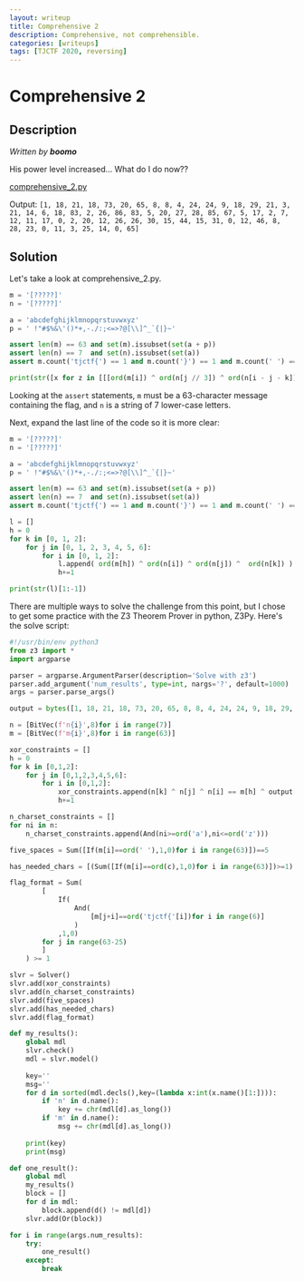```yaml
---
layout: writeup
title: Comprehensive 2
description: Comprehensive, not comprehensible.
categories: [writeups]
tags: [TJCTF 2020, reversing]
---
```


# Comprehensive 2

## Description

*Written by __boomo__*

His power level increased... What do I do now??

[comprehensive_2.py]()

Output: `[1, 18, 21, 18, 73, 20, 65, 8, 8, 4, 24, 24, 9, 18, 29, 21, 3, 21, 14, 6, 18, 83, 2, 26, 86, 83, 5, 20, 27, 28, 85, 67, 5, 17, 2, 7, 12, 11, 17, 0, 2, 20, 12, 26, 26, 30, 15, 44, 15, 31, 0, 12, 46, 8, 28, 23, 0, 11, 3, 25, 14, 0, 65]`

## Solution

Let's take a look at comprehensive_2.py.

```python
m = '[?????]'
n = '[?????]'

a = 'abcdefghijklmnopqrstuvwxyz'
p = ' !"#$%&\'()*+,-./:;<=>?@[\\]^_`{|}~'

assert len(m) == 63 and set(m).issubset(set(a + p))
assert len(n) == 7  and set(n).issubset(set(a))
assert m.count('tjctf{') == 1 and m.count('}') == 1 and m.count(' ') == 5

print(str([x for z in [[[ord(m[i]) ^ ord(n[j // 3]) ^ ord(n[i - j - k]) ^ ord(n[k // 21]) for i in range(j + k, j + k + 3)] for j in range (0, 21, 3)] for k in range(0, len(m), 21)] for y in z for x in y])[1:-1])
```

Looking at the `assert` statements, `m` must be a 63-character message containing the flag, and `n` is a string of 7 lower-case letters.

Next, expand the last line of the code so it is more clear:

```python
m = '[?????]'
n = '[?????]'

a = 'abcdefghijklmnopqrstuvwxyz'
p = ' !"#$%&\'()*+,-./:;<=>?@[\\]^_`{|}~'

assert len(m) == 63 and set(m).issubset(set(a + p))
assert len(n) == 7  and set(n).issubset(set(a))
assert m.count('tjctf{') == 1 and m.count('}') == 1 and m.count(' ') == 5

l = []
h = 0
for k in [0, 1, 2]:
    for j in [0, 1, 2, 3, 4, 5, 6]:
        for i in [0, 1, 2]:
            l.append( ord(m[h]) ^ ord(n[i]) ^ ord(n[j]) ^  ord(n[k]) )
            h+=1

print(str(l)[1:-1])
```

There are multiple ways to solve the challenge from this point, but I chose to get some practice with the Z3 Theorem Prover in python, Z3Py. Here's the solve script:

```python
#!/usr/bin/env python3
from z3 import *
import argparse

parser = argparse.ArgumentParser(description='Solve with z3')
parser.add_argument('num_results', type=int, nargs='?', default=1000)
args = parser.parse_args()

output = bytes([1, 18, 21, 18, 73, 20, 65, 8, 8, 4, 24, 24, 9, 18, 29, 21, 3, 21, 14, 6, 18, 83, 2, 26, 86, 83, 5, 20, 27, 28, 85, 67, 5, 17, 2, 7, 12, 11, 17, 0, 2, 20, 12, 26, 26, 30, 15, 44, 15, 31, 0, 12, 46, 8, 28, 23, 0, 11, 3, 25, 14, 0, 65]) 

n = [BitVec(f'n{i}',8)for i in range(7)]
m = [BitVec(f'm{i}',8)for i in range(63)]

xor_constraints = []
h = 0
for k in [0,1,2]:
    for j in [0,1,2,3,4,5,6]:
        for i in [0,1,2]:
            xor_constraints.append(n[k] ^ n[j] ^ n[i] == m[h] ^ output[h])
            h+=1

n_charset_constraints = []
for ni in n:
    n_charset_constraints.append(And(ni>=ord('a'),ni<=ord('z')))

five_spaces = Sum([If(m[i]==ord(' '),1,0)for i in range(63)])==5

has_needed_chars = [(Sum([If(m[i]==ord(c),1,0)for i in range(63)])>=1) for c in 'tjctf{}']

flag_format = Sum(
        [
            If(
                And(
                    [m[j+i]==ord('tjctf{'[i])for i in range(6)]
                )
            ,1,0)
        for j in range(63-25)
        ]
    ) >= 1

slvr = Solver()
slvr.add(xor_constraints)
slvr.add(n_charset_constraints)
slvr.add(five_spaces)
slvr.add(has_needed_chars)
slvr.add(flag_format)

def my_results():
    global mdl
    slvr.check()
    mdl = slvr.model()
    
    key=''
    msg=''
    for d in sorted(mdl.decls(),key=(lambda x:int(x.name()[1:]))):
        if 'n' in d.name():
            key += chr(mdl[d].as_long())
        if 'm' in d.name():
            msg += chr(mdl[d].as_long())
    
    print(key)
    print(msg)

def one_result():
    global mdl
    my_results()
    block = []
    for d in mdl:
        block.append(d() != mdl[d])
    slvr.add(Or(block))

for i in range(args.num_results):
    try:
        one_result()
    except:
        break
```
